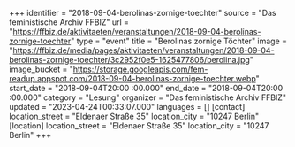 +++
identifier = "2018-09-04-berolinas-zornige-toechter"
source = "Das feministische Archiv FFBIZ"
url = "https://ffbiz.de/aktivitaeten/veranstaltungen/2018-09-04-berolinas-zornige-toechter"
type = "event"
title = "Berolinas zornige Töchter"
image = "https://ffbiz.de/media/pages/aktivitaeten/veranstaltungen/2018-09-04-berolinas-zornige-toechter/3c2952f0e5-1625477806/berolina.jpg"
image_bucket = "https://storage.googleapis.com/fem-readup.appspot.com/2018-09-04-berolinas-zornige-toechter.webp"
start_date = "2018-09-04T20:00 :00.000"
end_date = "2018-09-04T20:00 :00.000"
category = "Lesung"
organizer = "Das feministische Archiv FFBIZ"
updated = "2023-04-24T00:33:07.000"
languages = []
[contact]
location_street = "Eldenaer Straße 35"
location_city = "10247 Berlin"
[location]
location_street = "Eldenaer Straße 35"
location_city = "10247 Berlin"
+++